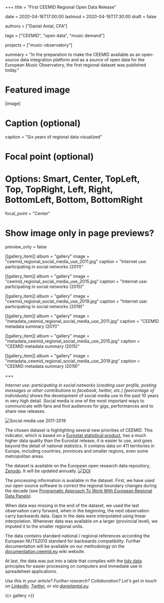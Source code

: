 +++
title = "First CEEMID Regional Open Data Release"

date = 2020-04-16T17:00:00
lastmod = 2020-04-16T17:30:00
draft = false

authors = ["Daniel Antal, CFA"]

tags = ["CEEMID", "open data", "music demand"]

projects = ["music-observatory"]

summary = "In the preparation to make the CEEMID available as an open-source data integration platform and as a source of open data for the European Music Observatory, the first regional dataset was published today."

# Featured image
[image]
  # Caption (optional)
  caption = "Six years of regional data visualized"

  # Focal point (optional)
  # Options: Smart, Center, TopLeft, Top, TopRight, Left, Right, BottomLeft, Bottom, BottomRight
  focal_point = "Center"

  # Show image only in page previews?
  preview_only = false
  
[[gallery_item]]
album = "gallery"
image = "ceemid_regional_social_media_use_2011.jpg"
caption = "Internet use: participating in social networks (2011)"

[[gallery_item]]
album = "gallery"
image = "ceemid_regional_social_media_use_2015.jpg"
caption = "Internet use: participating in social networks (2015)"

[[gallery_item]]
album = "gallery"
image = "ceemid_regional_social_media_use_2019.jpg"
caption = "Internet use: participating in social networks (2019)"

[[gallery_item]]
album = "gallery"
image = "metadata_ceemid_regional_social_media_use_2011.jpg"
caption = "CEEMID metadata summary (2011)"

[[gallery_item]]
album = "gallery"
image = "metadata_ceemid_regional_social_media_use_2015.jpg"
caption = "CEEMID metadata summary (2015)"


[[gallery_item]]
album = "gallery"
image = "metadata_ceemid_regional_social_media_use_2019.jpg"
caption = "CEEMID metadata summary (2019)"


+++

_Internet use: participating in social networks (creating user profile, posting messages or other contributions to facebook, twitter, etc.) [percentage of individuals]_ shows the development of social media use in the past 10 years in very high detail.  Social media is one of the most important ways to communicate with fans and find audiences for gigs, performances and to share new releases.

![Social media use 2011-2019](/img/dataanimation/internet_use_social_networks.gif)

The chosen dataset is highlighting several new priorities of CEEMID.  This indicator, which is based on a [Eurostat statistical product](https://appsso.eurostat.ec.europa.eu/nui/show.do?dataset=isoc_r_iuse_i&lang=en), has a much higher data quality than the Eurostat release, it is easier to use, and goes beyond the detail of national statistics.  It contains data on 411 territories in Europe, including countries, provinces and smaller regions, even some metropolitan areas.

The dataset is available on the European open research data repository, [Zenodo](https://zenodo.org/record/3754574#.XpimX8gzbIU). It will be updated annually. [![DOI](https://zenodo.org/badge/DOI/10.5281/zenodo.3754574.svg)](https://doi.org/10.5281/zenodo.3754574) 

The processing information is available in the dataset.  First, we have used our open source software to correct the regional boundary changes during the decade (see [Programatic Approach To Work With European Regional Data Panels](/post/2020-02-13-regional_eurostat/)).

When data was missing in the end of the dataset, we used the last observation carry forward, when in the beginning, the next observation carry backwards data.  Gaps in the data were interpolated using linear interpolation. Whenever data was available on a larger (provincial level), we imputed it to the smaller regional units. 

The data contains standard national / regional references according the European NUTS2013 standard for backwards compatibility. Further documentation will be available on our methodology on the [documentation.ceemid.eu](https://documentation.ceemid.eu) wiki website.

At last, the data was put into a table that complies with the [tidy data](https://www.jstatsoft.org/article/view/v059i10) principles for easier processing on computers and immediate use in spreadsheet applications. 

_Use this in your article? Further research? Collaboration? Let's get in touch on [LinkedIn](https://www.linkedin.com/in/antaldaniel/), [Twitter](https://twitter.com/antaldaniel), or via [danielantal.eu](https://danielantal.eu/#contact)_


{{< gallery >}} 

